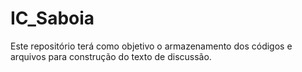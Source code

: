 # IC_Saboia
Este repositório terá como objetivo o armazenamento dos códigos e arquivos para construção do texto de discussão.  
